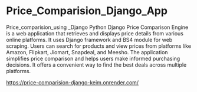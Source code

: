 # Price_Comparision_Django_App
Price_comparision_using _Django
   Python Django Price Comparison Engine is a web application that retrieves and displays price details from various online platforms. It uses Django framework and BS4 module for web scraping. Users can search for products and view prices from platforms like Amazon, Flipkart, Jiomart, Snapdeal, and Meesho. The application simplifies price comparison and helps users make informed purchasing decisions. It offers a convenient way to find the best deals across multiple platforms.

https://price-comparision-django-keim.onrender.com/
